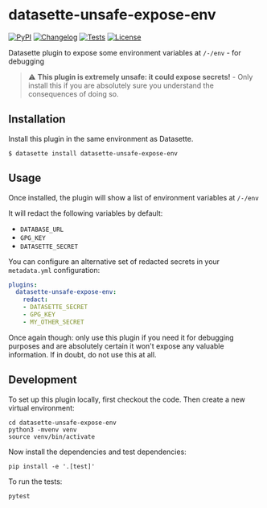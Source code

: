 # datasette-unsafe-expose-env

[![PyPI](https://img.shields.io/pypi/v/datasette-unsafe-expose-env.svg)](https://pypi.org/project/datasette-unsafe-expose-env/)
[![Changelog](https://img.shields.io/github/v/release/simonw/datasette-unsafe-expose-env?include_prereleases&label=changelog)](https://github.com/simonw/datasette-unsafe-expose-env/releases)
[![Tests](https://github.com/simonw/datasette-unsafe-expose-env/workflows/Test/badge.svg)](https://github.com/simonw/datasette-unsafe-expose-env/actions?query=workflow%3ATest)
[![License](https://img.shields.io/badge/license-Apache%202.0-blue.svg)](https://github.com/simonw/datasette-unsafe-expose-env/blob/main/LICENSE)

Datasette plugin to expose some environment variables at `/-/env` - for debugging

> :warning: **This plugin is extremely unsafe: it could expose secrets!** - Only install this if you are absolutely sure you understand the consequences of doing so.

## Installation

Install this plugin in the same environment as Datasette.

    $ datasette install datasette-unsafe-expose-env

## Usage

Once installed, the plugin will show a list of environment variables at `/-/env`

It will redact the following variables by default:

- `DATABASE_URL`
- `GPG_KEY`
- `DATASETTE_SECRET`

You can configure an alternative set of redacted secrets in your `metadata.yml` configuration:

```yaml
plugins:
  datasette-unsafe-expose-env:
    redact:
    - DATASETTE_SECRET
    - GPG_KEY
    - MY_OTHER_SECRET
```

Once again though: only use this plugin if you need it for debugging purposes and are absolutely certain it won't expose any valuable information. If in doubt, do not use this at all.

## Development

To set up this plugin locally, first checkout the code. Then create a new virtual environment:

    cd datasette-unsafe-expose-env
    python3 -mvenv venv
    source venv/bin/activate

Now install the dependencies and test dependencies:

    pip install -e '.[test]'

To run the tests:

    pytest
